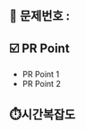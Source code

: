 <!-- 🔥 Assignee, Label, Reviewer 설정!!!🔥 -->

## 📒 문제번호 :

## ☑️ PR Point

<!-- 피드백을 받고 싶은 부분, 공유하고 싶은 부분, 작업 과정, 이유를 적어주세요. -->

- PR Point 1
- PR Point 2

## ⏱️시간복잡도
